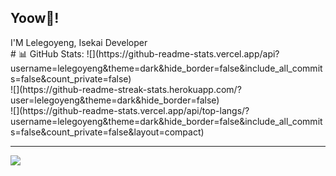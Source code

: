 <h2 align="left">Yoow👋!</h2>

<div>I'M Lelegoyeng, Isekai Developer </div>
# 📊 GitHub Stats:
![](https://github-readme-stats.vercel.app/api?username=lelegoyeng&theme=dark&hide_border=false&include_all_commits=false&count_private=false)<br/>
![](https://github-readme-streak-stats.herokuapp.com/?user=lelegoyeng&theme=dark&hide_border=false)<br/>
![](https://github-readme-stats.vercel.app/api/top-langs/?username=lelegoyeng&theme=dark&hide_border=false&include_all_commits=false&count_private=false&layout=compact)

---
[![](https://visitcount.itsvg.in/api?id=lelegoyeng&icon=0&color=0)](https://visitcount.itsvg.in)

<!-- Proudly created with GPRM ( https://gprm.itsvg.in ) -->
